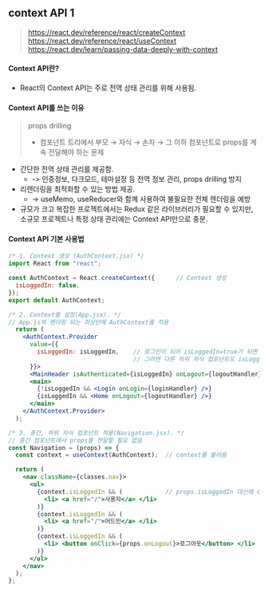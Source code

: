## context API 1

> https://react.dev/reference/react/createContext <br />
> https://react.dev/reference/react/useContext <br />
> https://react.dev/learn/passing-data-deeply-with-context 

#### Context API란?
- React의 Context API는 주로 전역 상태 관리를 위해 사용됨.

#### Context API를 쓰는 이유
> props drilling <br />  
> - 컴포넌트 트리에서 부모 → 자식 → 손자 → 그 이하 컴포넌트로 props를 계속 전달해야 하는 문제 <br />
- 간단한 전역 상태 관리를 제공함. 
  - -> 인증정보, 다크모드, 테마설정 등 전역 정보 관리, props drilling 방지
- 리렌더링을 최적화할 수 있는 방법 제공. 
  - -> useMemo, useReducer와 함께 사용하여 불필요한 전체 렌더링을 예방
- 규모가 크고 복잡한 프로젝트에서는 Redux 같은 라이브러리가 필요할 수 있지만, 소규모 프로젝트나 특정 상태 관리에는 Context API만으로 충분.

#### Context API 기본 사용법
```jsx
/* 1. Context 생성 (AuthContext.jsx) */
import React from "react";

const AuthContext = React.createContext({      // Context 생성
  isLoggedIn: false,
});
export default AuthContext;

/* 2. Context를 설정(App.jsx). */
// App.js의 렌더링 되는 최상단에 AuthContext를 적용
  return (
    <AuthContext.Provider 
      value={{ 
        isLoggedIn: isLoggedIn,    // 로그인이 되어 isLoggedIn=true가 되면 context의 isLoggedIn=true가 됨
                                   // 그러면 다른 하위 자식 컴포넌트도 isLoggedIn=true로 상태를 받을 수 있음.
      }}>
      <MainHeader isAuthenticated={isLoggedIn} onLogout={logoutHandler} />
      <main>
        {!isLoggedIn && <Login onLogin={loginHandler} />}
        {isLoggedIn && <Home onLogout={logoutHandler} />}
      </main>
    </AuthContext.Provider>
  );

/* 3. 중간, 하위 자식 컴포넌트 적용(Navigation.jsx). */
// 중간 컴포넌트에서 props를 전달할 필요 없음
const Navigation = (props) => {
  const context = useContext(AuthContext);  // context를 불러옴

  return (
    <nav className={classes.nav}>
      <ul>
        {context.isLoggedIn && (            // props.isLoggedIn 대신에 context.isLoggedIn을 사용함
          <li> <a href="/">사용자</a> </li>
        )}
        {context.isLoggedIn && (
          <li> <a href="/">어드민</a> </li>
        )}
        {context.isLoggedIn && (
          <li> <button onClick={props.onLogout}>로그아웃</button> </li>
        )}
      </ul>
    </nav>
  );
};
```
